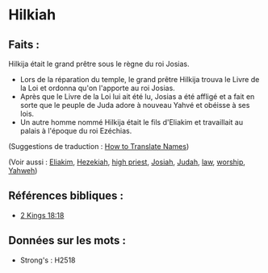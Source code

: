 # Hilkiah

## Faits :

Hilkija était le grand prêtre sous le règne du roi Josias.

* Lors de la réparation du temple, le grand prêtre Hilkija trouva le Livre de la Loi et ordonna qu'on l'apporte au roi Josias.
* Après que le Livre de la Loi lui ait été lu, Josias a été affligé et a fait en sorte que le peuple de Juda adore à nouveau Yahvé et obéisse à ses lois.
* Un autre homme nommé Hilkija était le fils d'Eliakim et travaillait au palais à l'époque du roi Ezéchias.

(Suggestions de traduction : [How to Translate Names](rc://en/ta/man/translate/translate-names))

(Voir aussi : [Eliakim](../names/eliakim.md), [Hezekiah](../names/hezekiah.md), [high priest](../kt/highpriest.md), [Josiah](../names/josiah.md), [Judah](../names/kingdomofjudah.md), [law](../other/law.md), [worship](../kt/worship.md), [Yahweh](../kt/yahweh.md))

## Références bibliques :

* [2 Kings 18:18](rc://en/tn/help/2ki/18/18)

## Données sur les mots :

* Strong's : H2518
